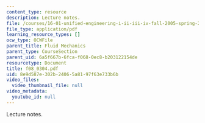 ```yaml
---
content_type: resource
description: Lecture notes.
file: /courses/16-01-unified-engineering-i-ii-iii-iv-fall-2005-spring-2006/8e9d587e302b24065a8197f63e733b6b_f08_0304.pdf
file_type: application/pdf
learning_resource_types: []
ocw_type: OCWFile
parent_title: Fluid Mechanics
parent_type: CourseSection
parent_uid: 6a5f667b-6fca-f068-0ec8-b203122154de
resourcetype: Document
title: f08_0304.pdf
uid: 8e9d587e-302b-2406-5a81-97f63e733b6b
video_files:
  video_thumbnail_file: null
video_metadata:
  youtube_id: null
---
```

Lecture notes.

